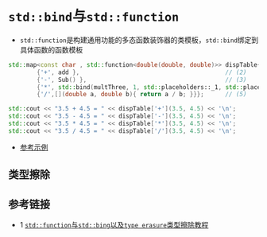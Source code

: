 # `std::bind`与`std::function`
* `std::function`是构建通用功能的多态函数装饰器的类模板，`std::bind`绑定到具体函数的函数模板

```c++
std::map<const char , std::function<double(double, double)>> dispTable{  // (1)
        {'+', add },                                         // (2)
        {'-', Sub() },                                       // (3)
        {'*', std::bind(multThree, 1, std::placeholders::_1, std::placeholders::_2) },             // (4)
        {'/',[](double a, double b){ return a / b; }}};      // (5)

std::cout << "3.5 + 4.5 = " << dispTable['+'](3.5, 4.5) << '\n';
std::cout << "3.5 - 4.5 = " << dispTable['-'](3.5, 4.5) << '\n';
std::cout << "3.5 * 4.5 = " << dispTable['*'](3.5, 4.5) << '\n';
std::cout << "3.5 / 4.5 = " << dispTable['/'](3.5, 4.5) << '\n';
```

* [参考示例](src/bind_function_test.cpp)

## 类型擦除


## 参考链接
* 1 [`std::function`与`std::bing`以及`type erasure`类型擦除教程](https://www.modernescpp.com/index.php/type-erasure)


